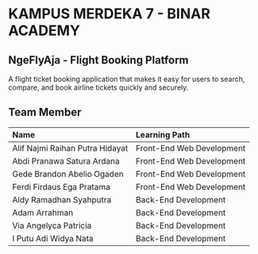 
# KAMPUS MERDEKA 7 - BINAR ACADEMY




## NgeFlyAja - Flight Booking Platform
A flight ticket booking application that makes it easy for users to search, compare, and book airline tickets quickly and securely.



## Team Member



| Name                               | Learning Path |
| :--------------------------------- | :------------ |
| Alif Najmi Raihan Putra Hidayat    | Front-End Web Development |
| Abdi Pranawa Satura Ardana         | Front-End Web Development |
| Gede Brandon Abelio Ogaden         | Front-End Web Development |
| Ferdi Firdaus Ega Pratama          | Front-End Web Development |
| Aldy Ramadhan Syahputra            | Back-End Development |
| Adam Arrahman                      | Back-End Development |
| Via Angelyca Patricia              | Back-End Development |
| I Putu Adi Widya Nata              | Back-End Development |
